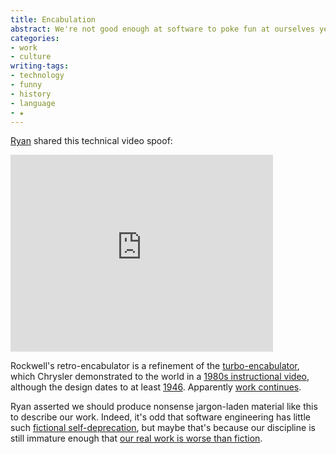 ```yaml
---
title: Encabulation
abstract: We're not good enough at software to poke fun at ourselves yet.
categories:
- work
- culture
writing-tags:
- technology
- funny
- history
- language
- ★
---
```


[Ryan][1] shared this technical video spoof:  

<iframe width="420" height="315" src="http://www.youtube-nocookie.com/embed/TuhYd9L_d7w?rel=0" frameborder="0" allowfullscreen></iframe>

Rockwell's retro-encabulator is a refinement of the [turbo-encabulator][2], which Chrysler demonstrated to the world in a [1980s instructional video][3], although the design dates to at least [1946][4].  Apparently [work continues][5].

Ryan asserted we should produce nonsense jargon-laden material like this to describe our work.  Indeed, it's odd that software engineering has little such [fictional self-deprecation][6], but maybe that's because our discipline is still immature enough that [our real work is worse than fiction][7].

   [1]: http://nopaper.net/
   [2]: http://www.floobydust.com/turbo-encabulator/
   [3]: http://www.youtube.com/watch?v=pbVY5teBzlg
   [4]: http://www.time.com/time/magazine/article/0,9171,886972,00.html
   [5]: http://www.plcdev.com/an_interview_with_mike_kraft
   [6]: http://improbable.com/
   [7]: http://thedailywtf.com/
